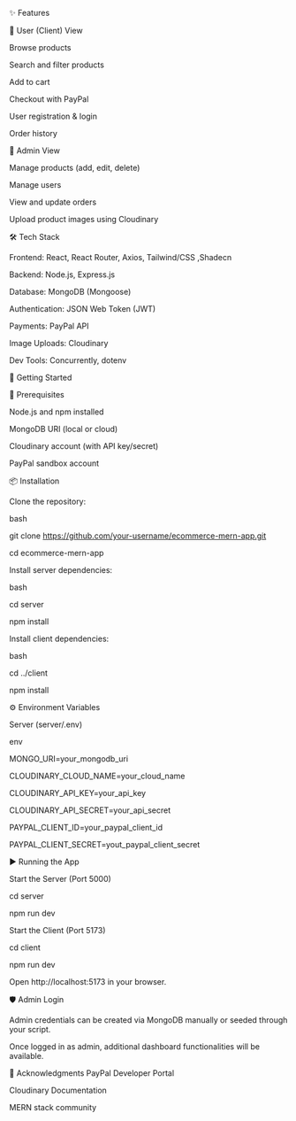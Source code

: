 ✨ Features

🧑 User (Client) View

Browse products

Search and filter products

Add to cart

Checkout with PayPal

User registration & login

Order history

🔑 Admin View

Manage products (add, edit, delete)

Manage users

View and update orders

Upload product images using Cloudinary

🛠️ Tech Stack

Frontend: React, React Router, Axios, Tailwind/CSS ,Shadecn

Backend: Node.js, Express.js

Database: MongoDB (Mongoose)

Authentication: JSON Web Token (JWT)

Payments: PayPal API

Image Uploads: Cloudinary

Dev Tools: Concurrently, dotenv

🚀 Getting Started

🔧 Prerequisites

Node.js and npm installed

MongoDB URI (local or cloud)

Cloudinary account (with API key/secret)

PayPal sandbox account

📦 Installation

Clone the repository:

bash

git clone https://github.com/your-username/ecommerce-mern-app.git

cd ecommerce-mern-app

Install server dependencies:

bash

cd server

npm install

Install client dependencies:

bash

cd ../client

npm install

⚙️ Environment Variables

Server (server/.env)

env

MONGO_URI=your_mongodb_uri

CLOUDINARY_CLOUD_NAME=your_cloud_name

CLOUDINARY_API_KEY=your_api_key

CLOUDINARY_API_SECRET=your_api_secret

PAYPAL_CLIENT_ID=your_paypal_client_id

PAYPAL_CLIENT_SECRET=yout_paypal_client_secret

▶️ Running the App

Start the Server (Port 5000)

cd server

npm run dev

Start the Client (Port 5173)

cd client

npm run dev

Open http://localhost:5173 in your browser.

🛡️ Admin Login

Admin credentials can be created via MongoDB manually or seeded through your script.

Once logged in as admin, additional dashboard functionalities will be available.



🙌 Acknowledgments
PayPal Developer Portal

Cloudinary Documentation

MERN stack community


